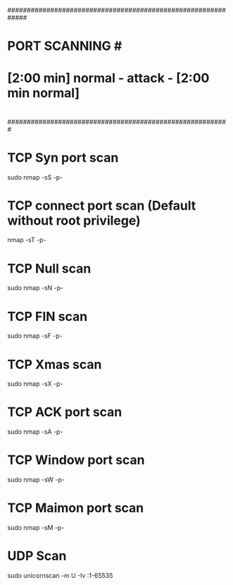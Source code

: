 #############################################################
# 			               PORT SCANNING			        # #############################################################
#								                        #
#	[2:00 min] normal - attack - [2:00 min normal]  	#
#								                        #													
#########################################################

# TCP Syn port scan
sudo nmap -sS -p- <target>

# TCP connect port scan (Default without root privilege)
nmap -sT -p- <target>

# TCP Null scan
sudo nmap -sN -p- <target>

# TCP FIN scan
sudo nmap -sF -p- <target>

# TCP Xmas scan
sudo nmap -sX -p- <target>

# TCP ACK port scan
sudo nmap -sA -p- <target>

# TCP Window port scan
sudo nmap -sW -p- <target>

# TCP Maimon port scan
sudo nmap -sM -p- <target>

# UDP Scan
sudo unicornscan -m U -Iv <target>:1-65535
